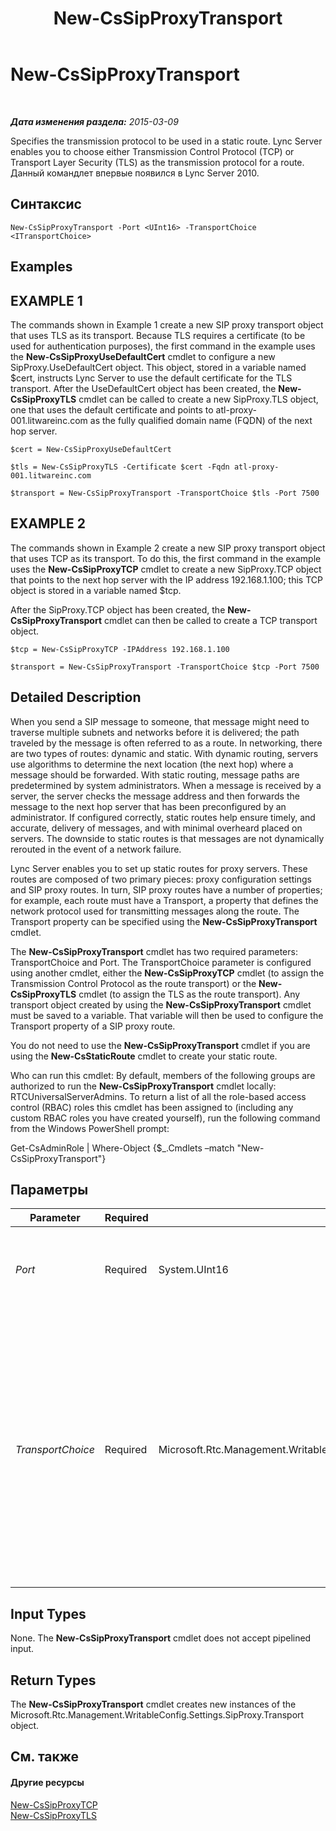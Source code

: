 ﻿---
title: New-CsSipProxyTransport
TOCTitle: New-CsSipProxyTransport
ms:assetid: 68587257-d666-429a-bf2d-f8a2b46f1f09
ms:mtpsurl: https://technet.microsoft.com/ru-ru/library/Gg398489(v=OCS.15)
ms:contentKeyID: 49310028
ms.date: 05/19/2016
mtps_version: v=OCS.15
ms.translationtype: HT
---

# New-CsSipProxyTransport

 

_**Дата изменения раздела:** 2015-03-09_

Specifies the transmission protocol to be used in a static route. Lync Server enables you to choose either Transmission Control Protocol (TCP) or Transport Layer Security (TLS) as the transmission protocol for a route. Данный командлет впервые появился в Lync Server 2010.

## Синтаксис

    New-CsSipProxyTransport -Port <UInt16> -TransportChoice <ITransportChoice>

## Examples

## EXAMPLE 1

The commands shown in Example 1 create a new SIP proxy transport object that uses TLS as its transport. Because TLS requires a certificate (to be used for authentication purposes), the first command in the example uses the **New-CsSipProxyUseDefaultCert** cmdlet to configure a new SipProxy.UseDefaultCert object. This object, stored in a variable named $cert, instructs Lync Server to use the default certificate for the TLS transport. After the UseDefaultCert object has been created, the **New-CsSipProxyTLS** cmdlet can be called to create a new SipProxy.TLS object, one that uses the default certificate and points to atl-proxy-001.litwareinc.com as the fully qualified domain name (FQDN) of the next hop server.

    $cert = New-CsSipProxyUseDefaultCert
    
    $tls = New-CsSipProxyTLS -Certificate $cert -Fqdn atl-proxy-001.litwareinc.com
    
    $transport = New-CsSipProxyTransport -TransportChoice $tls -Port 7500

## EXAMPLE 2

The commands shown in Example 2 create a new SIP proxy transport object that uses TCP as its transport. To do this, the first command in the example uses the **New-CsSipProxyTCP** cmdlet to create a new SipProxy.TCP object that points to the next hop server with the IP address 192.168.1.100; this TCP object is stored in a variable named $tcp.

After the SipProxy.TCP object has been created, the **New-CsSipProxyTransport** cmdlet can then be called to create a TCP transport object.

    $tcp = New-CsSipProxyTCP -IPAddress 192.168.1.100
    
    $transport = New-CsSipProxyTransport -TransportChoice $tcp -Port 7500

## Detailed Description

When you send a SIP message to someone, that message might need to traverse multiple subnets and networks before it is delivered; the path traveled by the message is often referred to as a route. In networking, there are two types of routes: dynamic and static. With dynamic routing, servers use algorithms to determine the next location (the next hop) where a message should be forwarded. With static routing, message paths are predetermined by system administrators. When a message is received by a server, the server checks the message address and then forwards the message to the next hop server that has been preconfigured by an administrator. If configured correctly, static routes help ensure timely, and accurate, delivery of messages, and with minimal overheard placed on servers. The downside to static routes is that messages are not dynamically rerouted in the event of a network failure.

Lync Server enables you to set up static routes for proxy servers. These routes are composed of two primary pieces: proxy configuration settings and SIP proxy routes. In turn, SIP proxy routes have a number of properties; for example, each route must have a Transport, a property that defines the network protocol used for transmitting messages along the route. The Transport property can be specified using the **New-CsSipProxyTransport** cmdlet.

The **New-CsSipProxyTransport** cmdlet has two required parameters: TransportChoice and Port. The TransportChoice parameter is configured using another cmdlet, either the **New-CsSipProxyTCP** cmdlet (to assign the Transmission Control Protocol as the route transport) or the **New-CsSipProxyTLS** cmdlet (to assign the TLS as the route transport). Any transport object created by using the **New-CsSipProxyTransport** cmdlet must be saved to a variable. That variable will then be used to configure the Transport property of a SIP proxy route.

You do not need to use the **New-CsSipProxyTransport** cmdlet if you are using the **New-CsStaticRoute** cmdlet to create your static route.

Who can run this cmdlet: By default, members of the following groups are authorized to run the **New-CsSipProxyTransport** cmdlet locally: RTCUniversalServerAdmins. To return a list of all the role-based access control (RBAC) roles this cmdlet has been assigned to (including any custom RBAC roles you have created yourself), run the following command from the Windows PowerShell prompt:

Get-CsAdminRole | Where-Object {$\_.Cmdlets –match "New-CsSipProxyTransport"}

## Параметры


<table>
<colgroup>
<col style="width: 25%" />
<col style="width: 25%" />
<col style="width: 25%" />
<col style="width: 25%" />
</colgroup>
<thead>
<tr class="header">
<th>Parameter</th>
<th>Required</th>
<th>Type</th>
<th>Description</th>
</tr>
</thead>
<tbody>
<tr class="odd">
<td><p><em>Port</em></p></td>
<td><p>Required</p></td>
<td><p>System.UInt16</p></td>
<td><p>Port number used for SIP routing. For example: -Port 7742.</p></td>
</tr>
<tr class="even">
<td><p><em>TransportChoice</em></p></td>
<td><p>Required</p></td>
<td><p>Microsoft.Rtc.Management.WritableConfig.Settings.SipProxy.ITransportChoice</p></td>
<td><p>Indicates the transmission protocol (TCP or TLS) to be used on the static route. To use the TCP protocol, create a transport object by using the <strong>New-CsSipProxyTCP</strong> cmdlet. To use the TLS protocol, create a transport object by using the <strong>New-CsSipProxyTLS</strong> cmdlet.</p></td>
</tr>
</tbody>
</table>


## Input Types

None. The **New-CsSipProxyTransport** cmdlet does not accept pipelined input.

## Return Types

The **New-CsSipProxyTransport** cmdlet creates new instances of the Microsoft.Rtc.Management.WritableConfig.Settings.SipProxy.Transport object.

## См. также

#### Другие ресурсы

[New-CsSipProxyTCP](new-cssipproxytcp.md)  
[New-CsSipProxyTLS](new-cssipproxytls.md)

